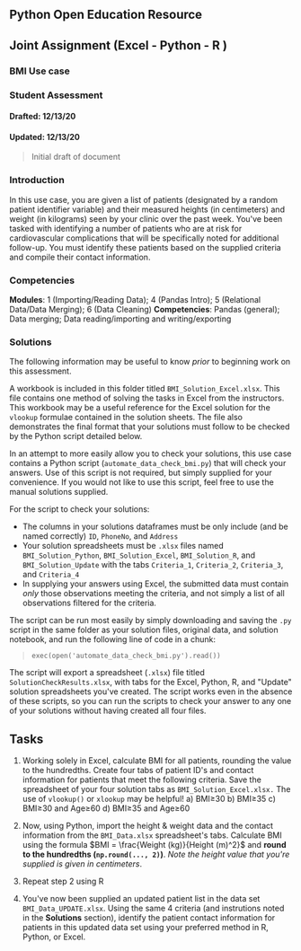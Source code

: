 ## Python Open Education Resource

## Joint Assignment (Excel - Python - R )

### BMI Use case

### Student Assessment

#### Drafted: 12/13/20

#### Updated: 12/13/20

> Initial draft of document 

### Introduction

In this use case, you are given a list of patients (designated by a random patient identifier variable) and their measured heights (in centimeters) and weight (in kilograms) seen by your clinic over the past week. You've been tasked with identifying a number of patients who are at risk for cardiovascular complications that will be specifically noted for additional follow-up. You must identify these patients based on the supplied criteria and compile their contact information.

### Competencies  
**Modules**: 1 (Importing/Reading Data); 4 (Pandas Intro); 5 (Relational Data/Data Merging); 6 (Data Cleaning) 
**Competencies**: Pandas (general); Data merging; Data reading/importing and writing/exporting 

### Solutions

The following information may be useful to know *prior* to beginning work on this assessment. 

A workbook is included in this folder titled `BMI_Solution_Excel.xlsx`. This file contains one method of solving the tasks in Excel from the instructors. This workbook may be a useful reference for the Excel solution for the `vlookup` formulae contained in the solution sheets. The file also demonstrates the final format that your solutions must follow to be checked by the Python script detailed below.

In an attempt to more easily allow you to check your solutions, this use case contains a Python script (`automate_data_check_bmi.py`) that will check your answers. Use of this script is not required, but simply supplied for your convenience. If you would not like to use this script, feel free to use the manual solutions supplied. 

For the script to check your solutions:
- The columns in your solutions dataframes must be only include (and be named correctly) `ID`, `PhoneNo`, and `Address`
- Your solution spreadsheets must be `.xlsx` files named `BMI_Solution_Python`, `BMI_Solution_Excel`, `BMI_Solution_R`, and `BMI_Solution_Update` with the tabs `Criteria_1`, `Criteria_2`, `Criteria_3`, and `Criteria_4` 
- In supplying your answers using Excel, the submitted data must contain *only* those observations meeting the criteria, and not simply a list of all observations filtered for the criteria. 


The script can be run most easily by simply downloading and saving the `.py` script in the same folder as your solution files, original data, and solution notebook, and run the following line of code in a chunk:
> `exec(open('automate_data_check_bmi.py').read())`

The script will export a spreadsheet (`.xlsx`) file titled `SolutionCheckResults.xlsx`, with tabs for the Excel, Python, R, and "Update" solution spreadsheets you've created.  The script works even in the absence of these scripts, so you can run the scripts to check your answer to any one of your solutions without having created all four files.


## Tasks

1) Working solely in Excel, calculate BMI for all patients, rounding the value to the hundredths. Create four tabs of patient ID's and contact information for patients that meet the following criteria. Save the spreadsheet of your four solution tabs as `BMI_Solution_Excel.xlsx.` The use of `vlookup()` or `xlookup` may be helpful!
     a) BMI$\geq$30
     b) BMI$\geq$35
     c) BMI$\geq$30 and Age$\geq$60
     d) BMI$\geq$35 and Age$\geq$60

2) Now, using Python, import the height & weight data and the contact information from the `BMI_Data.xlsx` spreadsheet's tabs. Calculate BMI using the formula $BMI = \frac{Weight (kg)}{Height (m)^2}$ and **round to the hundredths (`np.round(..., 2)`)**. *Note the height value that you're supplied is given in centimeters*.

3) Repeat step 2 using R

4) You've now been supplied an updated patient list in the data set `BMI_Data_UPDATE.xlsx`. Using the same 4 criteria (and instrutions noted in the **Solutions** section), identify the patient contact information for patients in this updated data set using your preferred method in R, Python, or Excel. 
